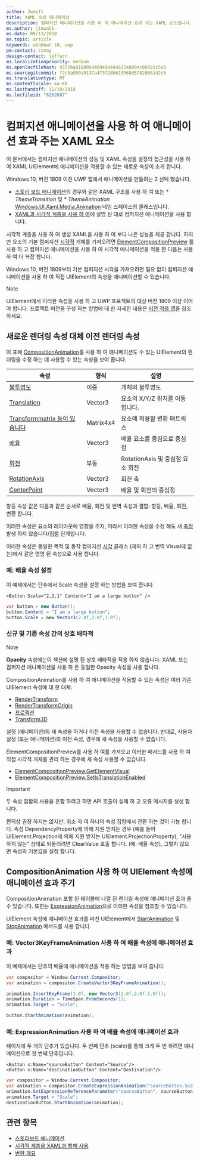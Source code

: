 ```yaml
---
author: Jwmsft
title: XAML 속성 애니메이션
description: 컴퍼지션 애니메이션을 사용 하 여 애니메이션 효과 주는 XAML 요소입니다.
ms.author: jimwalk
ms.date: 09/13/2018
ms.topic: article
keywords: windows 10, uwp
pm-contact: stmoy
design-contact: jeffarn
ms.localizationpriority: medium
ms.openlocfilehash: 9372ba818805446948a444632e809ec06691c5e5
ms.sourcegitcommit: f2c9a050a9137a473f28b613968d5782866142c6
ms.translationtype: MT
ms.contentlocale: ko-KR
ms.lasthandoff: 11/10/2018
ms.locfileid: "6262887"
---
```

# <a name="animating-xaml-elements-with-composition-animations"></a>컴퍼지션 애니메이션을 사용 하 여 애니메이션 효과 주는 XAML 요소

이 문서에서는 컴퍼지션 애니메이션의 성능 및 XAML 속성을 설정의 접근성을 사용 하 여 XAML UIElement에 애니메이션을 적용할 수 있는 새로운 속성이 소개 합니다.

Windows 10, 버전 1809 이전 UWP 앱에서 애니메이션을 만들려는 2 선택 했습니다.

- [스토리 보드 애니메이션](storyboarded-animations.md)의 경우와 같은 XAML 구조를 사용 하 여 또는 _* ThemeTransition_ 및 _* ThemeAnimation_ [Windows.UI.Xaml.Media.Animation](/uwp/api/windows.ui.xaml.media.animation) 네임 스페이스의 클래스입니다.
- [XAML과 시각적 계층을 사용 하 여](../../composition/using-the-visual-layer-with-xaml.md)에 설명 된 대로 컴퍼지션 애니메이션을 사용 합니다.

시각적 계층을 사용 하 여 생성 XAML을 사용 하 여 보다 나은 성능을 제공 합니다. 하지만 요소의 기본 컴퍼지션 [시각적](/uwp/api/windows.ui.composition.visual) 개체를 가져오려면 [ElementCompositionPreview](/uwp/api/Windows.UI.Xaml.Hosting.ElementCompositionPreview) 를 사용 하 고 컴퍼지션 애니메이션을 사용 하 여 시각적 애니메이션을 적용 한 다음는 사용 하 여 더 복잡 합니다.

Windows 10, 버전 1809부터 기본 컴퍼지션 시각을 가져오려면 필요 없이 컴퍼지션 애니메이션을 사용 하 여 직접 UIElement의 속성을 애니메이션할 수 있습니다.

> [!NOTE]
> UIElement에서 이러한 속성을 사용 하 고 UWP 프로젝트의 대상 버전 1809 이상 이어야 합니다. 프로젝트 버전을 구성 하는 방법에 대 한 자세한 내용은 [버전 적응 앱](../../debug-test-perf/version-adaptive-apps.md)을 참조 하세요.

## <a name="new-rendering-properties-replace-old-rendering-properties"></a>새로운 렌더링 속성 대체 이전 렌더링 속성

이 표에 [CompositionAnimation](/uwp/api/windows.ui.composition.compositionanimation)를 사용 하 여 애니메이션도 수 있는 UIElement의 렌더링을 수정 하는 데 사용할 수 있는 속성을 보여 줍니다.

| 속성 | 형식 | 설명 |
| -- | -- | -- |
| [불투명도](/uwp/api/windows.ui.xaml.uielement.opacity) | 이중 | 개체의 불투명도 |
| [Translation](/uwp/api/windows.ui.xaml.uielement.translation) | Vector3 | 요소의 X/Y/Z 위치를 이동 합니다. |
| [Transformmatrix 등이 있습니다](/uwp/api/windows.ui.xaml.uielement.transformmatrix) | Matrix4x4 | 요소에 적용할 변환 매트릭스 |
| [배율](/uwp/api/windows.ui.xaml.uielement.scale) | Vector3 | 배율 요소를 중심으로 중심점 |
| [회전](/uwp/api/windows.ui.xaml.uielement.rotation) | 부동 | RotationAxis 및 중심점 요소 회전 |
| [RotationAxis](/uwp/api/windows.ui.xaml.uielement.rotationaxis) | Vector3 | 회전 축 |
| [CenterPoint](/uwp/api/windows.ui.xaml.uielement.centerpoint) | Vector3 | 배율 및 회전의 중심점 |

항등 속성 값은 다음과 같은 순서로 배율, 회전 및 번역 속성과 결합: 항등, 배율, 회전, 변환 합니다.

이러한 속성은 요소의 레이아웃에 영향을 주지, 따라서 이러한 속성을 수정 해도 새 [측정](/uwp/api/windows.ui.xaml.uielement.measure)발생 하지 않습니다/[정렬](/uwp/api/windows.ui.xaml.uielement.arrange) 단계입니다.

이러한 속성은 동일한 목적 및 동작 컴퍼지션 [시각](/uwp/api/windows.ui.composition.visual) 클래스 (제외 하 고 번역 Visual에 없는)에서 같은 명명 된 속성으로 사용 합니다.

### <a name="example-setting-the-scale-property"></a>예: 배율 속성 설정

이 예제에서는 단추에서 Scale 속성을 설정 하는 방법을 보여 줍니다.

```xaml
<Button Scale="2,2,1" Content="I am a large button" />
```

```csharp
var button = new Button();
button.Content = "I am a large button";
button.Scale = new Vector3(2.0f,2.0f,1.0f);
```

### <a name="mutual-exclusivity-between-new-and-old-properties"></a>신규 및 기존 속성 간의 상호 배타적

> [!NOTE]
> **Opacity** 속성에는이 섹션에 설명 된 상호 배타적을 적용 하지 않습니다. XAML 또는 컴퍼지션 애니메이션을 사용 하 든 동일한 Opacity 속성을 사용 합니다.

CompositionAnimation를 사용 하 여 애니메이션을 적용할 수 있는 속성은 여러 기존 UIElement 속성에 대 한 대체:

- [RenderTransform](/uwp/api/windows.ui.xaml.uielement.rendertransform)
- [RenderTransformOrigin](/uwp/api/windows.ui.xaml.uielement.rendertransformorigin)
- [프로젝션](/uwp/api/windows.ui.xaml.uielement.projection)
- [Transform3D](/uwp/api/windows.ui.xaml.uielement.transform3d)

설정 (애니메이션)의 새 속성을 하거나 이전 속성을 사용할 수 없습니다. 반대로, 사용자 설정 (또는 애니메이션)의 이전 속성, 경우에 새 속성을 사용할 수 없습니다.

ElementCompositionPreview를 사용 하 여를 가져오고 이러한 메서드를 사용 하 여 직접 시각적 개체를 관리 하는 경우에 새 속성 사용할 수 없습니다.

- [ElementCompositionPreview.GetElementVisual](/uwp/api/windows.ui.xaml.hosting.elementcompositionpreview.getelementvisual)
- [ElementCompositionPreview.SetIsTranslationEnabled](/uwp/api/windows.ui.xaml.hosting.elementcompositionpreview.setistranslationenabled)

> [!IMPORTANT]
> 두 속성 집합의 사용을 혼합 하려고 하면 API 호출이 실패 하 고 오류 메시지를 생성 합니다.

편의상 권장 하지는 않지만, 취소 하 여 하나의 속성 집합에서 전환 하는 것이 가능 합니다. 속성 DependencyProperty에 의해 지원 받지는 경우 (예를 들어 UIElement.Projection에 의해 지원 받지는 UIElement.ProjectionProperty), "사용 하지 않는" 상태로 되돌리려면 ClearValue 호출 합니다. (예: 배율 속성), 그렇지 않으면 속성의 기본값을 설정 합니다.

## <a name="animating-uielement-properties-with-compositionanimation"></a>CompositionAnimation 사용 하 여 UIElement 속성에 애니메이션 효과 주기

CompositionAnimation 포함 된 테이블에 나열 된 렌더링 속성에 애니메이션 효과 줄 수 있습니다. 또한는 [ExpressionAnimation](/uwp/api/windows.ui.composition.expressionanimation)으로 이러한 속성을 참조할 수 있습니다.

UIElement 속성에 애니메이션 효과를 마친 UIElement에서 [StartAnimation](/uwp/api/windows.ui.xaml.uielement.startanimation) 및 [StopAnimation](/uwp/api/windows.ui.xaml.uielement.stopanimation) 메서드를 사용 합니다.

### <a name="example-animating-the-scale-property-with-a-vector3keyframeanimation"></a>예: Vector3KeyFrameAnimation 사용 하 여 배율 속성에 애니메이션 효과

이 예제에서는 단추의 배율에 애니메이션을 적용 하는 방법을 보여 줍니다.

```csharp
var compositor = Window.Current.Compositor;
var animation = compositor.CreateVector3KeyFrameAnimation();

animation.InsertKeyFrame(1.0f, new Vector3(2.0f,2.0f,1.0f));
animation.Duration = TimeSpan.FromSeconds(1);
animation.Target = "Scale";

button.StartAnimation(animation);
```

### <a name="example-animating-the-scale-property-with-an-expressionanimation"></a>예: ExpressionAnimation 사용 하 여 배율 속성에 애니메이션 효과

페이지에 두 개의 단추가 있습니다. 두 번째 단추 (scale)를 통해 크게 두 번 하려면 애니메이션으로 첫 번째 단추입니다.

```xaml
<Button x:Name="sourceButton" Content="Source"/>
<Button x:Name="destinationButton" Content="Destination"/>
```

```csharp
var compositor = Window.Current.Compositor;
var animation = compositor.CreateExpressionAnimation("sourceButton.Scale*2");
animation.SetExpressionReferenceParameter("sourceButton", sourceButton);
animation.Target = "Scale";
destinationButton.StartAnimation(animation);
```

## <a name="related-topics"></a>관련 항목

- [스토리보드 애니메이션](storyboarded-animations.md)
- [시각적 계층을 XAML과 함께 사용](../../composition/using-the-visual-layer-with-xaml.md)
- [변환 개요](../layout/transforms.md)